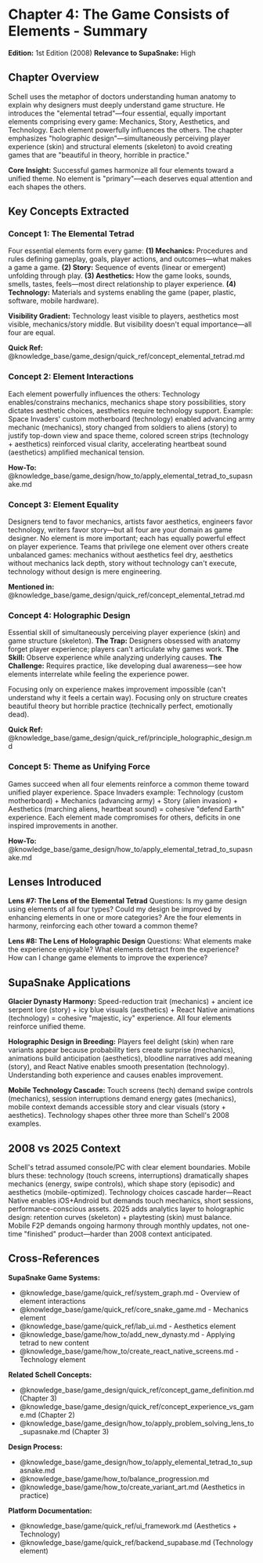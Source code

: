 # Chapter 4: The Game Consists of Elements - Summary

**Edition:** 1st Edition (2008)
**Relevance to SupaSnake:** High

## Chapter Overview

Schell uses the metaphor of doctors understanding human anatomy to explain why designers must deeply understand game structure. He introduces the "elemental tetrad"—four essential, equally important elements comprising every game: Mechanics, Story, Aesthetics, and Technology. Each element powerfully influences the others. The chapter emphasizes "holographic design"—simultaneously perceiving player experience (skin) and structural elements (skeleton) to avoid creating games that are "beautiful in theory, horrible in practice."

**Core Insight:** Successful games harmonize all four elements toward a unified theme. No element is "primary"—each deserves equal attention and each shapes the others.

## Key Concepts Extracted

### Concept 1: The Elemental Tetrad

Four essential elements form every game: **(1) Mechanics:** Procedures and rules defining gameplay, goals, player actions, and outcomes—what makes a game a game. **(2) Story:** Sequence of events (linear or emergent) unfolding through play. **(3) Aesthetics:** How the game looks, sounds, smells, tastes, feels—most direct relationship to player experience. **(4) Technology:** Materials and systems enabling the game (paper, plastic, software, mobile hardware).

**Visibility Gradient:** Technology least visible to players, aesthetics most visible, mechanics/story middle. But visibility doesn't equal importance—all four are equal.

**Quick Ref:** @knowledge_base/game_design/quick_ref/concept_elemental_tetrad.md

### Concept 2: Element Interactions

Each element powerfully influences the others: Technology enables/constrains mechanics, mechanics shape story possibilities, story dictates aesthetic choices, aesthetics require technology support. Example: Space Invaders' custom motherboard (technology) enabled advancing army mechanic (mechanics), story changed from soldiers to aliens (story) to justify top-down view and space theme, colored screen strips (technology + aesthetics) reinforced visual clarity, accelerating heartbeat sound (aesthetics) amplified mechanical tension.

**How-To:** @knowledge_base/game_design/how_to/apply_elemental_tetrad_to_supasnake.md

### Concept 3: Element Equality

Designers tend to favor mechanics, artists favor aesthetics, engineers favor technology, writers favor story—but all four are your domain as game designer. No element is more important; each has equally powerful effect on player experience. Teams that privilege one element over others create unbalanced games: mechanics without aesthetics feel dry, aesthetics without mechanics lack depth, story without technology can't execute, technology without design is mere engineering.

**Mentioned in:** @knowledge_base/game_design/quick_ref/concept_elemental_tetrad.md

### Concept 4: Holographic Design

Essential skill of simultaneously perceiving player experience (skin) and game structure (skeleton). **The Trap:** Designers obsessed with anatomy forget player experience; players can't articulate why games work. **The Skill:** Observe experience while analyzing underlying causes. **The Challenge:** Requires practice, like developing dual awareness—see how elements interrelate while feeling the experience power.

Focusing only on experience makes improvement impossible (can't understand why it feels a certain way). Focusing only on structure creates beautiful theory but horrible practice (technically perfect, emotionally dead).

**Quick Ref:** @knowledge_base/game_design/quick_ref/principle_holographic_design.md

### Concept 5: Theme as Unifying Force

Games succeed when all four elements reinforce a common theme toward unified player experience. Space Invaders example: Technology (custom motherboard) + Mechanics (advancing army) + Story (alien invasion) + Aesthetics (marching aliens, heartbeat sound) = cohesive "defend Earth" experience. Each element made compromises for others, deficits in one inspired improvements in another.

**How-To:** @knowledge_base/game_design/how_to/apply_elemental_tetrad_to_supasnake.md

## Lenses Introduced

**Lens #7: The Lens of the Elemental Tetrad**
Questions: Is my game design using elements of all four types? Could my design be improved by enhancing elements in one or more categories? Are the four elements in harmony, reinforcing each other toward a common theme?

**Lens #8: The Lens of Holographic Design**
Questions: What elements make the experience enjoyable? What elements detract from the experience? How can I change game elements to improve the experience?

## SupaSnake Applications

**Glacier Dynasty Harmony:** Speed-reduction trait (mechanics) + ancient ice serpent lore (story) + icy blue visuals (aesthetics) + React Native animations (technology) = cohesive "majestic, icy" experience. All four elements reinforce unified theme.

**Holographic Design in Breeding:** Players feel delight (skin) when rare variants appear because probability tiers create surprise (mechanics), animations build anticipation (aesthetics), bloodline narratives add meaning (story), and React Native enables smooth presentation (technology). Understanding both experience and causes enables improvement.

**Mobile Technology Cascade:** Touch screens (tech) demand swipe controls (mechanics), session interruptions demand energy gates (mechanics), mobile context demands accessible story and clear visuals (story + aesthetics). Technology shapes other three more than Schell's 2008 examples.

## 2008 vs 2025 Context

Schell's tetrad assumed console/PC with clear element boundaries. Mobile blurs these: technology (touch screens, interruptions) dramatically shapes mechanics (energy, swipe controls), which shape story (episodic) and aesthetics (mobile-optimized). Technology choices cascade harder—React Native enables iOS+Android but demands touch mechanics, short sessions, performance-conscious assets. 2025 adds analytics layer to holographic design: retention curves (skeleton) + playtesting (skin) must balance. Mobile F2P demands ongoing harmony through monthly updates, not one-time "finished" product—harder than 2008 context anticipated.

## Cross-References

**SupaSnake Game Systems:**
- @knowledge_base/game/quick_ref/system_graph.md - Overview of element interactions
- @knowledge_base/game/quick_ref/core_snake_game.md - Mechanics element
- @knowledge_base/game/quick_ref/lab_ui.md - Aesthetics element
- @knowledge_base/game/how_to/add_new_dynasty.md - Applying tetrad to new content
- @knowledge_base/game/how_to/create_react_native_screens.md - Technology element

**Related Schell Concepts:**
- @knowledge_base/game_design/quick_ref/concept_game_definition.md (Chapter 3)
- @knowledge_base/game_design/quick_ref/concept_experience_vs_game.md (Chapter 2)
- @knowledge_base/game_design/how_to/apply_problem_solving_lens_to_supasnake.md (Chapter 3)

**Design Process:**
- @knowledge_base/game_design/how_to/apply_elemental_tetrad_to_supasnake.md
- @knowledge_base/game/how_to/balance_progression.md
- @knowledge_base/game/how_to/create_variant_art.md (Aesthetics in practice)

**Platform Documentation:**
- @knowledge_base/game/quick_ref/ui_framework.md (Aesthetics + Technology)
- @knowledge_base/game/quick_ref/backend_supabase.md (Technology element)
